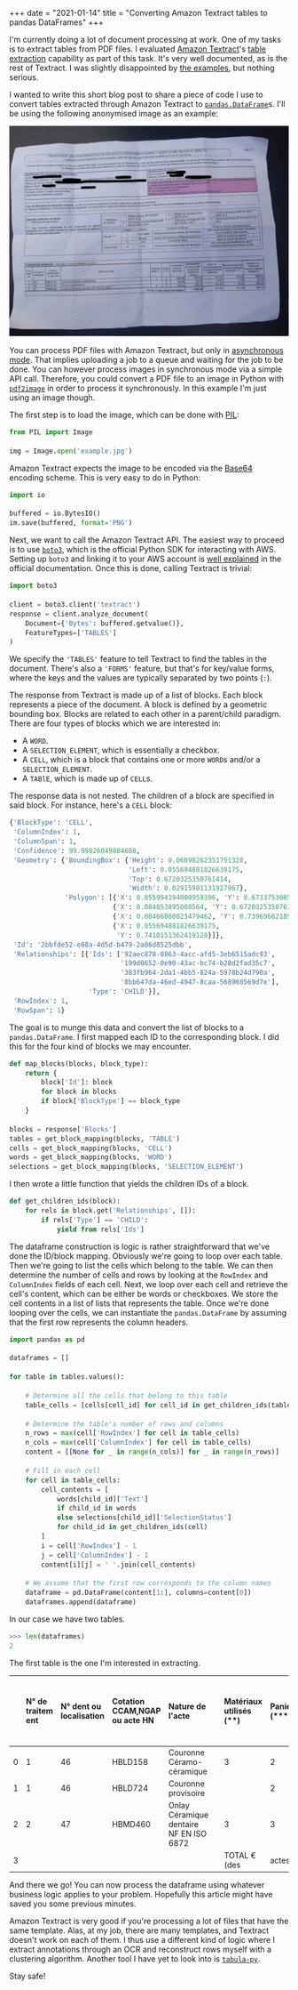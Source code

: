 +++
date = "2021-01-14"
title = "Converting Amazon Textract tables to pandas DataFrames"
+++

I'm currently doing a lot of document processing at work. One of my tasks is to extract tables from PDF files. I evaluated [Amazon Textract](https://aws.amazon.com/textract/?nc1=h_ls)'s [table extraction](https://docs.aws.amazon.com/textract/latest/dg/how-it-works-tables.html) capability as part of this task. It's very well documented, as is the rest of Textract. I was slightly disappointed by [the examples](https://docs.aws.amazon.com/textract/latest/dg/examples-blocks.html), but nothing serious.

I wanted to write this short blog post to share a piece of code I use to convert tables extracted through Amazon Textract to [`pandas.DataFrame`](https://pandas.pydata.org/pandas-docs/stable/reference/api/pandas.DataFrame.html)s. I'll be using the following anonymised image as an example:

<img class="centered" src="/img/blog/textract-table-to-pandas/example.jpg"/>

You can process PDF files with Amazon Textract, but only in [asynchronous mode](https://docs.aws.amazon.com/textract/latest/dg/async.html). That implies uploading a job to a queue and waiting for the job to be done. You can however process images in synchronous mode via a simple API call. Therefore, you could convert a PDF file to an image in Python with [`pdf2image`](https://pypi.org/project/pdf2image/) in order to process it synchronously. In this example I'm just using an image though.

The first step is to load the image, which can be done with [PIL](https://www.wikiwand.com/en/Python_Imaging_Library):

```py
from PIL import Image

img = Image.open('example.jpg')
```

Amazon Textract expects the image to be encoded via the [Base64](https://www.wikiwand.com/en/Base64) encoding scheme. This is very easy to do in Python:

```py
import io

buffered = io.BytesIO()
im.save(buffered, format='PNG')
```

Next, we want to call the Amazon Textract API. The easiest way to proceed is to use [`boto3`](https://boto3.amazonaws.com/v1/documentation/api/latest/index.html), which is the official Python SDK for interacting with AWS. Setting up `boto3` and linking it to your AWS account is [well explained](https://boto3.amazonaws.com/v1/documentation/api/latest/guide/quickstart.html) in the official documentation. Once this is done, calling Textract is trivial:

```py
import boto3

client = boto3.client('textract')
response = client.analyze_document(
    Document={'Bytes': buffered.getvalue()},
    FeatureTypes=['TABLES']
)
```

We specify the `'TABLES'` feature to tell Textract to find the tables in the document. There's also a `'FORMS'` feature, but that's for key/value forms, where the keys and the values are typically separated by two points (`:`).

The response from Textract is made up of a list of blocks. Each block represents a piece of the document. A block is defined by a geometric bounding box. Blocks are related to each other in a parent/child paradigm. There are four types of blocks which we are interested in:

- A `WORD`.
- A `SELECTION_ELEMENT`, which is essentially a checkbox.
- A `CELL`, which is a block that contains one or more `WORD`s and/or a `SELECTION_ELEMENT`.
- A `TABlE`, which is made up of `CELL`s.

The response data is not nested. The children of a block are specified in said block. For instance, here's a `CELL` block:

```py
{'BlockType': 'CELL',
 'ColumnIndex': 1,
 'ColumnSpan': 1,
 'Confidence': 99.99826049804688,
 'Geometry': {'BoundingBox': {'Height': 0.06898262351751328,
                              'Left': 0.055694881826639175,
                              'Top': 0.6720325350761414,
                              'Width': 0.02915901131927967},
              'Polygon': [{'X': 0.055994194000959396, 'Y': 0.6733753085136414},
                          {'X': 0.084853895008564, 'Y': 0.6720325350761414},
                          {'X': 0.08466880023479462, 'Y': 0.7396966218948364},
                          {'X': 0.055694881826639175,
                           'Y': 0.7410151362419128}]},
 'Id': '2bbfde52-e68a-4d5d-b479-2a86d8525dbb',
 'Relationships': [{'Ids': ['92aec878-0863-4acc-afd5-3eb6515adc93',
                            '199d0652-0e90-43ac-bc74-b28d2fad35c7',
                            '383fb964-2da1-4bb5-824a-5978b24d790a',
                            '8bb647da-46ed-4947-8caa-568960569d7e'],
                    'Type': 'CHILD'}],
 'RowIndex': 1,
 'RowSpan': 1}
```

The goal is to munge this data and convert the list of blocks to a `pandas.DataFrame`. I first mapped each ID to the corresponding block. I did this for the four kind of blocks we may encounter.

```py
def map_blocks(blocks, block_type):
    return {
        block['Id']: block
        for block in blocks
        if block['BlockType'] == block_type
    }

blocks = response['Blocks']
tables = get_block_mapping(blocks, 'TABLE')
cells = get_block_mapping(blocks, 'CELL')
words = get_block_mapping(blocks, 'WORD')
selections = get_block_mapping(blocks, 'SELECTION_ELEMENT')
```

I then wrote a little function that yields the children IDs of a block.

```py
def get_children_ids(block):
    for rels in block.get('Relationships', []):
        if rels['Type'] == 'CHILD':
            yield from rels['Ids']
```

The dataframe construction is logic is rather straightforward that we've done the ID/block mapping. Obviously we're going to loop over each table. Then we're going to list the cells which belong to the table. We can then determine the number of cells and rows by looking at the `RowIndex` and `ColumnIndex` fields of each cell. Next, we loop over each cell and retrieve the cell's content, which can be either be words or checkboxes. We store the cell contents in a list of lists that represents the table. Once we're done looping over the cells, we can instantiate the `pandas.DataFrame` by assuming that the first row represents the column headers.

```py
import pandas as pd

dataframes = []

for table in tables.values():

    # Determine all the cells that belong to this table
    table_cells = [cells[cell_id] for cell_id in get_children_ids(table)]

    # Determine the table's number of rows and columns
    n_rows = max(cell['RowIndex'] for cell in table_cells)
    n_cols = max(cell['ColumnIndex'] for cell in table_cells)
    content = [[None for _ in range(n_cols)] for _ in range(n_rows)]

    # Fill in each cell
    for cell in table_cells:
        cell_contents = [
            words[child_id]['Text']
            if child_id in words
            else selections[child_id]['SelectionStatus']
            for child_id in get_children_ids(cell)
        ]
        i = cell['RowIndex'] - 1
        j = cell['ColumnIndex'] - 1
        content[i][j] = ' '.join(cell_contents)

    # We assume that the first row corresponds to the column names
    dataframe = pd.DataFrame(content[1:], columns=content[0])
    dataframes.append(dataframe)
```

In our case we have two tables.

```py
>>> len(dataframes)
2
```

The first table is the one I'm interested in extracting.

|      | N° de traitem ent | N° dent ou localisation | Cotation CCAM,NGAP ou acte HN | Nature de l'acte                        |      | Matériaux utilisés (**) | Panier (****) | Honoraires limite de facturation | Honoraires dt prix de vente du dispositif médical sur mesure | Base de remboursement de l'Assurance Maladie Obligatoire | Montant remboursé Assurance Maladie Obligatoire (***) | Montant non remboursé Assurance Maladie Obligatoire |
| ---: | :---------------- | :---------------------- | :---------------------------- | :-------------------------------------- | :--- | :---------------------- | :------------ | :------------------------------- | :----------------------------------------------------------- | :------------------------------------------------------- | :---------------------------------------------------- | :-------------------------------------------------- |
|    0 | 1                 | 46                      | HBLD158                       | Couronne Céramo-céramique               |      | 3                       | 2             | 550,00                           | 550,00                                                       | 120,00                                                   | 84,00                                                 | 466,00                                              |
|    1 | 1                 | 46                      | HBLD724                       | Couronne provisoire                     |      |                         | 2             | 60,00                            | 60,00                                                        | 10,00                                                    | 7,00                                                  | 53,00                                               |
|    2 | 2                 | 47                      | HBMD460                       | Onlay Céramique dentaire NF EN ISO 6872 |      | 3                       | 3             | Aucun                            | 450,00                                                       | 100,00                                                   | 70,00                                                 | 380,00                                              |
|    3 |                   |                         |                               |                                         |      | TOTAL € (des            | actes         | envisagés)                       | 1 060,00                                                     | 230,00                                                   | 161,00                                                | 899,00                                              |

And there we go! You can now process the dataframe using whatever business logic applies to your problem. Hopefully this article might have saved you some previous minutes.

Amazon Textract is very good if you're processing a lot of files that have the same template. Alas, at my job, there are many templates, and Textract doesn't work on each of them. I thus use a different kind of logic where I extract annotations through an OCR and reconstruct rows myself with a clustering algorithm. Another tool I have yet to look into is [`tabula-py`](https://tabula-py.readthedocs.io/en/latest/index.html).

Stay safe!
